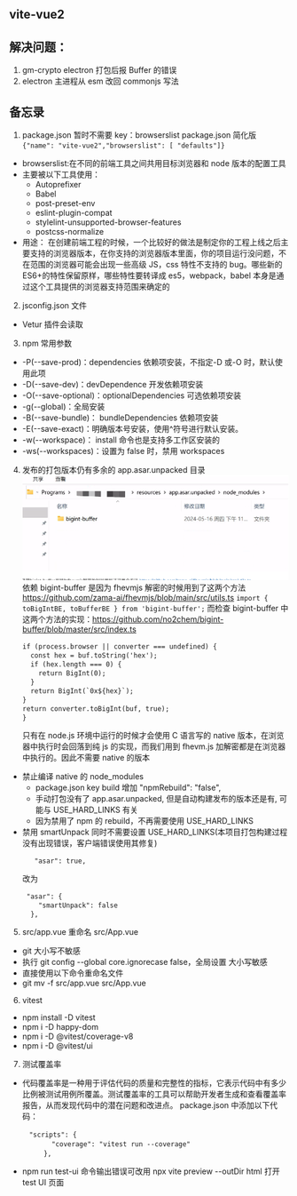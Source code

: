 ## vite-vue2

## 解决问题：

1. gm-crypto electron 打包后报 Buffer 的错误
2. electron 主进程从 esm 改回 commonjs 写法

## 备忘录

1. package.json 暂时不需要 key：browserslist
   package.json 简化版
   `{"name": "vite-vue2","browserslist": [ "defaults"]}`

- browserslist:在不同的前端工具之间共用目标浏览器和 node 版本的配置工具
- 主要被以下工具使用：
  - Autoprefixer
  - Babel
  - post-preset-env
  - eslint-plugin-compat
  - stylelint-unsupported-browser-features
  - postcss-normalize
- 用途：
  在创建前端工程的时候，一个比较好的做法是制定你的工程上线之后主要支持的浏览器版本，在你支持的浏览器版本里面，你的项目运行没问题，不在范围的浏览器可能会出现一些高级 JS，css 特性不支持的 bug。哪些新的 ES6+的特性保留原样，哪些特性要转译成 es5，webpack，babel 本身是通过这个工具提供的浏览器支持范围来确定的

2. jsconfig.json 文件

- Vetur 插件会读取

3. npm 常用参数

- -P(--save-prod)：dependencies 依赖项安装，不指定-D 或-O 时，默认使用此项
- -D(--save-dev)：devDependence 开发依赖项安装
- -O(--save-optional)：optionalDependencies 可选依赖项安装
- -g(--global)：全局安装
- -B(--save-bundle)： bundleDependencies 依赖项安装
- -E(--save-exact)：明确版本号安装，使用^符号进行默认安装。
- -w(--workspace)： install 命令也是支持多工作区安装的
- -ws(--workspaces)：设置为 false 时，禁用 workspaces

4. 发布的打包版本仍有多余的 app.asar.unpacked 目录
   ![alt text](image.png)
   依赖 bigint-buffer 是因为 fhevmjs 解密的时候用到了这两个方法 https://github.com/zama-ai/fhevmjs/blob/main/src/utils.ts
   `import { toBigIntBE, toBufferBE } from 'bigint-buffer';`
   而检查 bigint-buffer 中这两个方法的实现：https://github.com/no2chem/bigint-buffer/blob/master/src/index.ts

   ```export function toBigIntBE(buf: Buffer): bigint {
   if (process.browser || converter === undefined) {
     const hex = buf.toString('hex');
     if (hex.length === 0) {
       return BigInt(0);
     }
     return BigInt(`0x${hex}`);
   }
   return converter.toBigInt(buf, true);
   }
   ```

   只有在 node.js 环境中运行的时候才会使用 C 语言写的 native 版本，在浏览器中执行时会回落到纯 js 的实现，而我们用到 fhevm.js 加解密都是在浏览器中执行的。因此不需要 native 的版本

- 禁止编译 native 的 node_modules
  - package.json key build 增加 "npmRebuild": "false",
  - 手动打包没有了 app.asar.unpacked, 但是自动构建发布的版本还是有, 可能与 USE_HARD_LINKS 有关
  - 因为禁用了 npm 的 rebuild，不再需要使用 USE_HARD_LINKS
- 禁用 smartUnpack 同时不需要设置 USE_HARD_LINKS(本项目打包构建过程没有出现错误，客户端错误使用其修复)
  ```
     "asar": true,
  ```
  改为
  ```
   "asar": {
      "smartUnpack": false
    },
  ```

5. src/app.vue 重命名 src/App.vue

- git 大小写不敏感
- 执行 git config --global core.ignorecase false，全局设置 大小写敏感
- 直接使用以下命令重命名文件
- git mv -f src/app.vue src/App.vue

6. vitest

- npm install -D vitest
- npm i -D happy-dom
- npm i -D @vitest/coverage-v8
- npm i -D @vitest/ui

7. 测试覆盖率

- 代码覆盖率是一种用于评估代码的质量和完整性的指标，它表示代码中有多少比例被测试用例所覆盖。测试覆盖率的工具可以帮助开发者生成和查看覆盖率报告，从而发现代码中的潜在问题和改进点。
  package.json 中添加以下代码：

  ```
  　"scripts": {
  　　    "coverage": "vitest run --coverage"
  　　  },
  ```

- npm run test-ui 命令输出错误可改用 npx vite preview --outDir html 打开 test UI 页面
